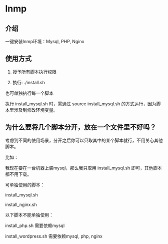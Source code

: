 # lnmp

## 介绍

一键安装lnmp环境：Mysql, PHP, Nginx



## 使用方式
1. 授予所有脚本执行权限

2. 执行: ./install.sh

也可单独执行每一个脚本

执行 install_mysql.sh 时，需通过 source install_mysql.sh 的方式运行，因为脚本里涉及到修改环境变量。



## 为什么要将几个脚本分开，放在一个文件里不好吗？

考虑到不同的使用场景，分开之后你可以只取其中的某个脚本就行，不用关心其他脚本。

比如：

我现在要在一台机器上装mysql，那么我只取用 install_mysql.sh 即可，其他脚本都不用下载。



可单独使用的脚本：

install_mysql.sh

install_nginx.sh



以下脚本不能单独使用：

install_php.sh 需要依赖mysql

install_wordpress.sh 需要依赖mysql, php, nginx





